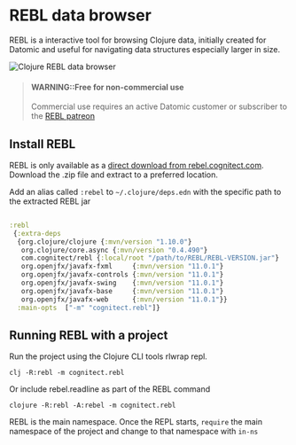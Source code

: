 # REBL data browser
REBL is a interactive tool for browsing Clojure data, initially created for Datomic and useful for navigating data structures especially larger in size.

![Clojure REBL data browser](https://raw.githubusercontent.com/cognitect-labs/REBL-distro/master/screenshot.png)

> #### WARNING::Free for non-commercial use
> Commercial use requires an active Datomic customer or subscriber to the [REBL patreon](https://www.patreon.com/cognitect)

## Install REBL
REBL is only available as a [direct download from rebel.cognitect.com](http://rebl.cognitect.com/download.html).  Download the .zip file and extract to a preferred location.

Add an alias called `:rebel` to `~/.clojure/deps.edn` with the specific path to the extracted REBL jar
```clojure

:rebl
 {:extra-deps
  {org.clojure/clojure {:mvn/version "1.10.0"}
   org.clojure/core.async {:mvn/version "0.4.490"}
   com.cognitect/rebl {:local/root "/path/to/REBL/REBL-VERSION.jar"}
   org.openjfx/javafx-fxml     {:mvn/version "11.0.1"}
   org.openjfx/javafx-controls {:mvn/version "11.0.1"}
   org.openjfx/javafx-swing    {:mvn/version "11.0.1"}
   org.openjfx/javafx-base     {:mvn/version "11.0.1"}
   org.openjfx/javafx-web      {:mvn/version "11.0.1"}}
  :main-opts  ["-m" "cognitect.rebl"]}
```


## Running REBL with a project
Run the project using the Clojure CLI tools rlwrap repl.

```shell
clj -R:rebl -m cognitect.rebl
```

Or include rebel.readline as part of the REBL command

```shell
clojure -R:rebl -A:rebel -m cognitect.rebl
```

REBL is the main namespace.  Once the REPL starts, `require` the main namespace of the project and change to that namespace with `in-ns`
